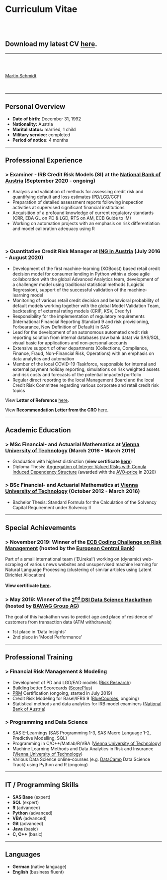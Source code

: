 # Curriculum Vitae
<br><br>

## Download my latest CV [here](/pdf/20210325_CV_Martin_Schmidt_English.pdf).
---
<br><br>

<script type="text/javascript" src="https://platform.linkedin.com/badges/js/profile.js" async defer>
</script>

<div class="LI-profile-badge"  data-version="v1" data-size="large" data-locale="en_EN" data-type="horizontal" data-theme="dark" data-vanity="martschm"><a class="LI-simple-link" href='https://at.linkedin.com/in/martschm?trk=profile-badge'>Martin Schmidt</a></div>
<br><br>


---

## Personal Overview

- **Date of birth:** December 31, 1992
- **Nationality:** Austria
- **Marital status:** married, 1 child
- **Military service:** completed
- **Period of notice:** 4 months

---

## Professional Experience

### > Examiner - IRB Credit Risk Models (SI) at the [National Bank of Austria](https://oenb.at) (September 2020 - ongoing)

- Analysis and validation of methods for assessing credit risk and quantifying default and loss estimates (PD/LGD/CCF)
- Preparation of detailed assessment reports following inspection activities at supervised significant financial institutions
- Acquisition of a profound knowledge of current regulatory standards (CRR, EBA GL on PD & LGD, RTS on AM, ECB Guide to IM)
- Working on automation projects with an emphasis on risk differentiation and model calibration adequacy using R



<br>



### > Quantitative Credit Risk Manager at [ING in Austria](https://ing.at) (July 2016 - August 2020)

- Development of the first machine-learning (XGBoost) based retail credit decision 
model for consumer lending in Python within a close agile collaboration with the 
global Advanced Analytics team, development of a challenger model using traditional 
statistical methods (Logistic Regression), support of the successful validation of the 
machine-learning model
- Monitoring of various retail credit decision and behavioral probability of default 
models working together with the global Model Validation Team, backtesting of 
external rating models (CRIF, KSV, Credify)
- Responsibility for the implementation of regulatory requirements (International 
Financial Reporting Standard 9 and risk provisioning, Forbearance, New Definition of 
Default) in SAS
- Lead for the development of an autonomous automated credit risk reporting solution 
from internal databases (raw bank data) via SAS/SQL, visual basic for applications and 
non-personal accounts
- Extensive support of other departments (Collections, Compliance, Finance, Fraud, 
Non-Financial Risk, Operations) with an emphasis on data analytics and automation
- Member of the local COVID-19-Taskforce, responsible for internal and external 
payment holiday reporting, simulations on risk weighted assets and risk costs and 
forecasts of the potential impacted portfolio
- Regular direct reporting to the local Management Board and the local Credit Risk 
Committee regarding various corporate and retail credit risk topics

View **Letter of Reference** [here](/pdf/SCHMIDT_Martin_Letter_of_Reference_ING.pdf).

View **Recommendation Letter from the CRO** [here](/pdf/SCHMIDT_Martin_Recommendation_Letter_ING.pdf).

---

## Academic Education

### > MSc Financial- and Actuarial Mathematics at [Vienna University of Technology](https://www.tuwien.at/) (March 2016 - March 2019)

- Graduation with highest distinction (**view certificate [here](/pdf/Studies_Certificate_Martin_Schmidt.pdf)**)
- Diploma Thesis: [Aggregation of Integer-Valued Risks with Copula Induced Dependency Structure](/diploma_thesis) (awarded with the [AVÖ-price](http://avoe.at/wp-content/uploads/2014/09/AVOe_Foerderung_Abschlussarbeiten_2016.pdf) in 2020)


### > BSc Financial- and Actuarial Mathematics at [Vienna University of Technology](https://www.tuwien.at/) (October 2012 - March 2016)

- Bachelor Thesis: Standard Formula for the Calculation of the Solvency Capital Requirement under Solvency II

---

## Special Achievements
### > November 2019: Winner of the [ECB Coding Challenge on Risk Management](https://www.ecb.europa.eu/ecb/educational/youth-initiatives/html/coding-challenge.en.html) (hosted by the [European Central Bank](https://www.ecb.europa.eu/home/html/index.en.html))
Part of a small international team (’EUreka!’) working on (dynamic) web-scraping of various news websites and unsupervised machine learning for Natural Language Processing (clustering of similar articles using Latent Dirichlet Allocation)
<br><br>
**View certificate [here](/pdf/ECB_Coding_Challenge_Risk_Management_Martin_Schmidt.pdf).**

### > May 2019: Winner of the [2<sup>nd</sup> DSI Data Science Hackathon](https://www.univie.ac.at/dsi-students/events/) (hosted by [BAWAG Group AG](https://www.bawaggroup.com/BAWAGGROUP/group/EN))
The goal of this hackathon was to predict age and place of residence of customers from transaction data (ATM withdrawals)
- 1st place in 'Data Insights'
- 2nd place in 'Model Performance'

---

## Professional Training

### > Financial Risk Management & Modeling
- Development of PD and LGD/EAD models ([Risk Research](https://www.risk-research.de/de/startseite))
- Building better Scorecards ([ScorePlus](https://www.scoreplus.de/))
-  [PRM](https://prmia.org/) Certification (ongoing, started in July 2019)
- Credit Risk Modeling for Basel/IFRS 9 ([BlueCourses](https://www.bluecourses.com/courses/course-v1:bluecourses+BC2+September2019/about), ongoing)
- Statistical methods and data analytics for IRB model examiners ([National Bank of Austria](https://oenb.at))

### > Programming and Data Science
- SAS E-Learnings (SAS Programming 1-3, SAS Macro Language 1-2, Predictive Modelling, SQL)
- Programming in C/C++/Matlab/R/VBA ([Vienna University of Technology](https://www.tuwien.at/))
- Machine Learning Methods and Data Analytics in Risk and Insurance ([Vienna University of Technology](https://www.tuwien.at/))
- Various Data Science online-courses (e.g. [DataCamp](https://www.datacamp.com/) Data Science Track) using Python and R (ongoing)

---

## IT / Programming Skills
- **SAS Base** (expert)
- **SQL** (expert)
- **R** (advanced)
- **Python** (advanced)
- **VBA** (advanced)
- **Git** (advanced)
- **Java** (basic)
- **C, C++** (basic)

---

## Languages
- **German** (native language)
- **English** (business fluent)
